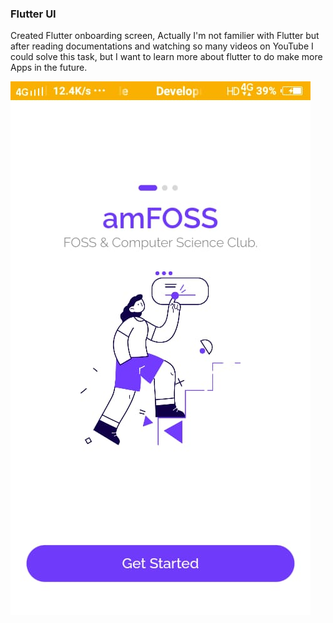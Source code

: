 <h3>Flutter UI</h3>

<p>Created Flutter onboarding screen, Actually I'm not familier with Flutter but after reading documentations and watching so many videos on YouTube I could solve this task, but I want to learn more about flutter to do make more Apps in the future.</p>

![alt text](https://github.com/akhil-s-kumar/amfoss-tasks/blob/main/task-07/Tab1.jpeg?raw=true)
